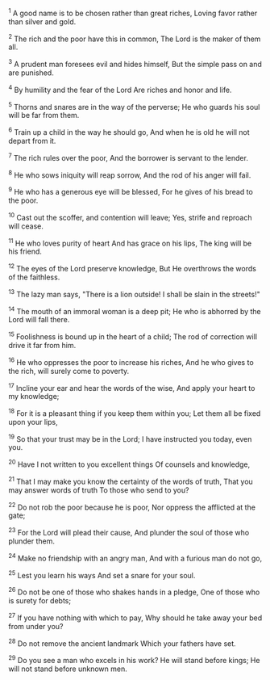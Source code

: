 <sup>1</sup> 
A good name is to be chosen rather than great riches, Loving favor rather than silver and gold. 

<sup>2</sup> 
The rich and the poor have this in common, The Lord is the maker of them all. 

<sup>3</sup> 
A prudent man foresees evil and hides himself, But the simple pass on and are punished. 

<sup>4</sup> 
By humility and the fear of the Lord Are riches and honor and life. 

<sup>5</sup> 
Thorns and snares are in the way of the perverse; He who guards his soul will be far from them. 

<sup>6</sup> 
Train up a child in the way he should go, And when he is old he will not depart from it. 

<sup>7</sup> 
The rich rules over the poor, And the borrower is servant to the lender. 

<sup>8</sup> 
He who sows iniquity will reap sorrow, And the rod of his anger will fail. 

<sup>9</sup> 
He who has a generous eye will be blessed, For he gives of his bread to the poor. 

<sup>10</sup> 
Cast out the scoffer, and contention will leave; Yes, strife and reproach will cease. 

<sup>11</sup> 
He who loves purity of heart And has grace on his lips, The king will be his friend. 

<sup>12</sup> 
The eyes of the Lord preserve knowledge, But He overthrows the words of the faithless. 

<sup>13</sup> 
The lazy man says, "There is a lion outside! I shall be slain in the streets!" 

<sup>14</sup> 
The mouth of an immoral woman is a deep pit; He who is abhorred by the Lord will fall there. 

<sup>15</sup> 
Foolishness is bound up in the heart of a child; The rod of correction will drive it far from him. 

<sup>16</sup> 
He who oppresses the poor to increase his riches, And he who gives to the rich, will surely come to poverty.

<sup>17</sup> 
Incline your ear and hear the words of the wise, And apply your heart to my knowledge; 

<sup>18</sup> 
For it is a pleasant thing if you keep them within you; Let them all be fixed upon your lips, 

<sup>19</sup> 
So that your trust may be in the Lord; I have instructed you today, even you. 

<sup>20</sup> 
Have I not written to you excellent things Of counsels and knowledge, 

<sup>21</sup> 
That I may make you know the certainty of the words of truth, That you may answer words of truth To those who send to you? 

<sup>22</sup> 
Do not rob the poor because he is poor, Nor oppress the afflicted at the gate; 

<sup>23</sup> 
For the Lord will plead their cause, And plunder the soul of those who plunder them. 

<sup>24</sup> 
Make no friendship with an angry man, And with a furious man do not go, 

<sup>25</sup> 
Lest you learn his ways And set a snare for your soul. 

<sup>26</sup> 
Do not be one of those who shakes hands in a pledge, One of those who is surety for debts; 

<sup>27</sup> 
If you have nothing with which to pay, Why should he take away your bed from under you? 

<sup>28</sup> 
Do not remove the ancient landmark Which your fathers have set. 

<sup>29</sup> 
Do you see a man who excels in his work? He will stand before kings; He will not stand before unknown men.